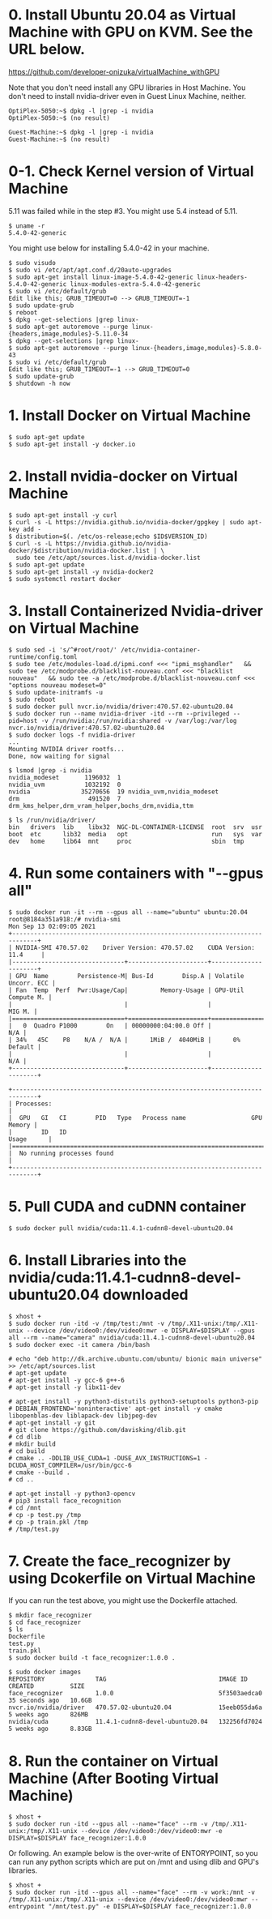 # 0. Install Ubuntu 20.04 as Virtual Machine with GPU on KVM. See the URL below.
https://github.com/developer-onizuka/virtualMachine_withGPU

Note that you don't need install any GPU libraries in Host Machine. You don't need to install nvidia-driver even in Guest Linux Machine, neither. 
```
OptiPlex-5050:~$ dpkg -l |grep -i nvidia
OptiPlex-5050:~$ (no result)
```
```
Guest-Machine:~$ dpkg -l |grep -i nvidia
Guest-Machine:~$ (no result)
```

# 0-1. Check Kernel version of Virtual Machine
5.11 was failed while in the step #3. You might use 5.4 instead of 5.11.
```
$ uname -r
5.4.0-42-generic
```

You might use below for installing 5.4.0-42 in your machine.
```
$ sudo visudo
$ sudo vi /etc/apt/apt.conf.d/20auto-upgrades 
$ sudo apt-get install linux-image-5.4.0-42-generic linux-headers-5.4.0-42-generic linux-modules-extra-5.4.0-42-generic
$ sudo vi /etc/default/grub
Edit like this; GRUB_TIMEOUT=0 --> GRUB_TIMEOUT=-1
$ sudo update-grub
$ reboot
$ dpkg --get-selections |grep linux-
$ sudo apt-get autoremove --purge linux-{headers,image,modules}-5.11.0-34
$ dpkg --get-selections |grep linux-
$ sudo apt-get autoremove --purge linux-{headers,image,modules}-5.8.0-43
$ sudo vi /etc/default/grub
Edit like this; GRUB_TIMEOUT=-1 --> GRUB_TIMEOUT=0
$ sudo update-grub
$ shutdown -h now
```

# 1. Install Docker on Virtual Machine
```
$ sudo apt-get update
$ sudo apt-get install -y docker.io
```

# 2. Install nvidia-docker on Virtual Machine
```
$ sudo apt-get install -y curl
$ curl -s -L https://nvidia.github.io/nvidia-docker/gpgkey | sudo apt-key add -
$ distribution=$(. /etc/os-release;echo $ID$VERSION_ID)
$ curl -s -L https://nvidia.github.io/nvidia-docker/$distribution/nvidia-docker.list | \
  sudo tee /etc/apt/sources.list.d/nvidia-docker.list
$ sudo apt-get update
$ sudo apt-get install -y nvidia-docker2
$ sudo systemctl restart docker
```

# 3. Install Containerized Nvidia-driver on Virtual Machine
```
$ sudo sed -i 's/^#root/root/' /etc/nvidia-container-runtime/config.toml
$ sudo tee /etc/modules-load.d/ipmi.conf <<< "ipmi_msghandler"   && sudo tee /etc/modprobe.d/blacklist-nouveau.conf <<< "blacklist nouveau"   && sudo tee -a /etc/modprobe.d/blacklist-nouveau.conf <<< "options nouveau modeset=0"
$ sudo update-initramfs -u
$ sudo reboot
$ sudo docker pull nvcr.io/nvidia/driver:470.57.02-ubuntu20.04
$ sudo docker run --name nvidia-driver -itd --rm --privileged --pid=host -v /run/nvidia:/run/nvidia:shared -v /var/log:/var/log  nvcr.io/nvidia/driver:470.57.02-ubuntu20.04
$ sudo docker logs -f nvidia-driver
...
Mounting NVIDIA driver rootfs...
Done, now waiting for signal

$ lsmod |grep -i nvidia
nvidia_modeset       1196032  1
nvidia_uvm           1032192  0
nvidia              35270656  19 nvidia_uvm,nvidia_modeset
drm                   491520  7 drm_kms_helper,drm_vram_helper,bochs_drm,nvidia,ttm

$ ls /run/nvidia/driver/
bin   drivers  lib    libx32  NGC-DL-CONTAINER-LICENSE  root  srv  usr
boot  etc      lib32  media   opt                       run   sys  var
dev   home     lib64  mnt     proc                      sbin  tmp
```

# 4. Run some containers with "--gpus all"
```
$ sudo docker run -it --rm --gpus all --name="ubuntu" ubuntu:20.04
root@8184a351a918:/# nvidia-smi
Mon Sep 13 02:09:05 2021       
+-----------------------------------------------------------------------------+
| NVIDIA-SMI 470.57.02    Driver Version: 470.57.02    CUDA Version: 11.4     |
|-------------------------------+----------------------+----------------------+
| GPU  Name        Persistence-M| Bus-Id        Disp.A | Volatile Uncorr. ECC |
| Fan  Temp  Perf  Pwr:Usage/Cap|         Memory-Usage | GPU-Util  Compute M. |
|                               |                      |               MIG M. |
|===============================+======================+======================|
|   0  Quadro P1000        On   | 00000000:04:00.0 Off |                  N/A |
| 34%   45C    P8    N/A /  N/A |      1MiB /  4040MiB |      0%      Default |
|                               |                      |                  N/A |
+-------------------------------+----------------------+----------------------+
                                                                               
+-----------------------------------------------------------------------------+
| Processes:                                                                  |
|  GPU   GI   CI        PID   Type   Process name                  GPU Memory |
|        ID   ID                                                   Usage      |
|=============================================================================|
|  No running processes found                                                 |
+-----------------------------------------------------------------------------+
```

# 5. Pull CUDA and cuDNN container
```
$ sudo docker pull nvidia/cuda:11.4.1-cudnn8-devel-ubuntu20.04
```

# 6. Install Libraries into the nvidia/cuda:11.4.1-cudnn8-devel-ubuntu20.04 downloaded
```
$ xhost +
$ sudo docker run -itd -v /tmp/test:/mnt -v /tmp/.X11-unix:/tmp/.X11-unix --device /dev/video0:/dev/video0:mwr -e DISPLAY=$DISPLAY --gpus all --rm --name="camera" nvidia/cuda:11.4.1-cudnn8-devel-ubuntu20.04
$ sudo docker exec -it camera /bin/bash
```
```
# echo "deb http://dk.archive.ubuntu.com/ubuntu/ bionic main universe" >> /etc/apt/sources.list
# apt-get update
# apt-get install -y gcc-6 g++-6
# apt-get install -y libx11-dev

# apt-get install -y python3-distutils python3-setuptools python3-pip
# DEBIAN_FRONTEND='noninteractive' apt-get install -y cmake libopenblas-dev liblapack-dev libjpeg-dev
# apt-get install -y git
# git clone https://github.com/davisking/dlib.git
# cd dlib
# mkdir build
# cd build
# cmake .. -DDLIB_USE_CUDA=1 -DUSE_AVX_INSTRUCTIONS=1 -DCUDA_HOST_COMPILER=/usr/bin/gcc-6
# cmake --build .
# cd .. 

# apt-get install -y python3-opencv
# pip3 install face_recognition
# cd /mnt
# cp -p test.py /tmp
# cp -p train.pkl /tmp
# /tmp/test.py 
```

# 7. Create the face_recognizer by using Dcokerfile on Virtual Machine
If you can run the test above, you might use the Dockerfile attached.
```
$ mkdir face_recognizer
$ cd face_recognizer
$ ls
Dockerfile
test.py
train.pkl
$ sudo docker build -t face_recognizer:1.0.0 .

$ sudo docker images
REPOSITORY              TAG                               IMAGE ID       CREATED          SIZE
face_recognizer         1.0.0                             5f3503aedca0   35 seconds ago   10.6GB
nvcr.io/nvidia/driver   470.57.02-ubuntu20.04             15eeb055da6a   5 weeks ago      826MB
nvidia/cuda             11.4.1-cudnn8-devel-ubuntu20.04   132256fd7024   5 weeks ago      8.83GB
```

# 8. Run the container on Virtual Machine (After Booting Virtual Machine)
```
$ xhost +
$ sudo docker run -itd --gpus all --name="face" --rm -v /tmp/.X11-unix:/tmp/.X11-unix --device /dev/video0:/dev/video0:mwr -e DISPLAY=$DISPLAY face_recognizer:1.0.0
```
Or following. An example below is the over-write of ENTORYPOINT, so you can run any python scripts which are put on /mnt and using dlib and GPU's libraries.
```
$ xhost +
$ sudo docker run -itd --gpus all --name="face" --rm -v work:/mnt -v /tmp/.X11-unix:/tmp/.X11-unix --device /dev/video0:/dev/video0:mwr --entrypoint "/mnt/test.py" -e DISPLAY=$DISPLAY face_recognizer:1.0.0
```
